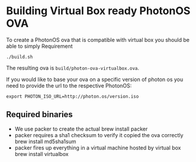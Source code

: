 # Building Virtual Box ready PhotonOS OVA

To create a PhotonOS ova that is compatible with virtual box you should be able to simply Requirement

    ./build.sh

The resulting ova is ``build/photon-ova-virtualbox.ova``.

If you would like to base your ova on a specific version of photon os you need to provide the url to the respective PhotonOS:

    export PHOTON_ISO_URL=http://photon.os/version.iso

## Required binaries
- We use packer to create the actual
      brew install packer
- packer requires a sha1 checksum to verify it copied the ova correctly
      brew install md5sha1sum
- packer fires up everything in a virtual machine hosted by virtual box
      brew install virtualbox

